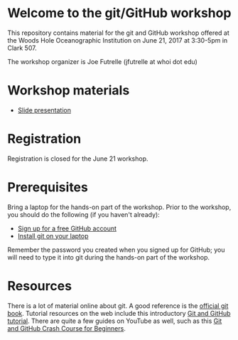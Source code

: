 # Welcome to the git/GitHub workshop

This repository contains material for the git and GitHub workshop offered at the
Woods Hole Oceanographic Institution on June 21, 2017 at 3:30-5pm in Clark 507.

The workshop organizer is Joe Futrelle (jfutrelle at whoi dot edu)

# Workshop materials

* [Slide presentation](https://docs.google.com/presentation/d/1fWnXrCX9OhqD9FN1Zt9YikmiyjBDRoOR2yxKpeK9Auc/pub?start=false&loop=false&delayms=3000)

# Registration

Registration is closed for the June 21 workshop.

<!-- The workshop requires registration. To register, fill out [the registration form](http://tinyurl.com/WHOIGitHubworkshop). -->

# Prerequisites

Bring a laptop for the hands-on part of the workshop. Prior to the workshop, you should do the following (if you haven't already):

* [Sign up for a free GitHub account](https://github.com/join)
* [Install git on your laptop](install-git.md)

Remember the password you created when you signed up for GitHub;
you will need to type it into git during the hands-on part of the workshop.

# Resources

There is a lot of material online about git. A good reference is the [official git book](https://git-scm.com/book/en/v2).
Tutorial resources on the web include this introductory [Git and GitHub tutorial](http://product.hubspot.com/blog/git-and-github-tutorial-for-beginners).
There are quite a few guides on YouTube as well, such as this [Git and GitHub Crash Course for Beginners](https://www.youtube.com/watch?v=SWYqp7iY_Tc).
